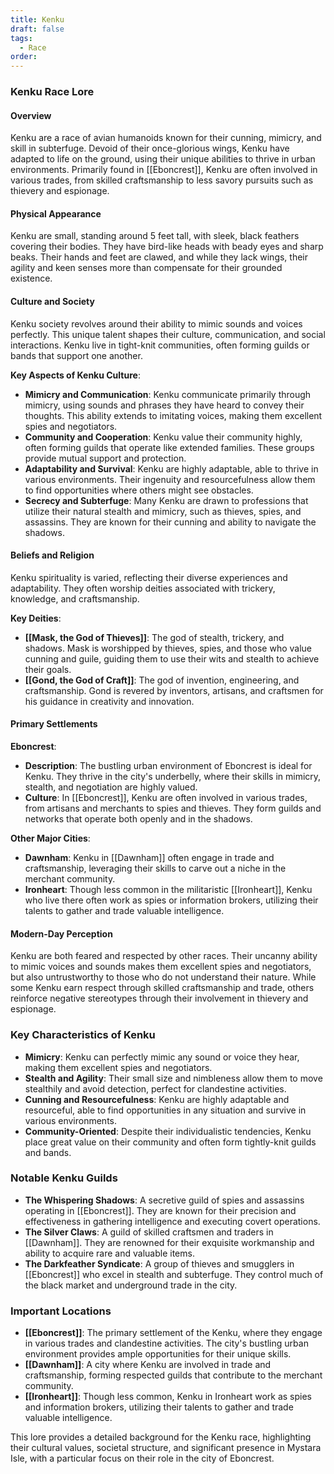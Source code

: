 ```yaml
---
title: Kenku
draft: false
tags:
  - Race
order:
---
```

### Kenku Race Lore

#### Overview

Kenku are a race of avian humanoids known for their cunning, mimicry, and skill in subterfuge. Devoid of their once-glorious wings, Kenku have adapted to life on the ground, using their unique abilities to thrive in urban environments. Primarily found in [[Eboncrest]], Kenku are often involved in various trades, from skilled craftsmanship to less savory pursuits such as thievery and espionage.

#### Physical Appearance

Kenku are small, standing around 5 feet tall, with sleek, black feathers covering their bodies. They have bird-like heads with beady eyes and sharp beaks. Their hands and feet are clawed, and while they lack wings, their agility and keen senses more than compensate for their grounded existence.

#### Culture and Society

Kenku society revolves around their ability to mimic sounds and voices perfectly. This unique talent shapes their culture, communication, and social interactions. Kenku live in tight-knit communities, often forming guilds or bands that support one another.

**Key Aspects of Kenku Culture**:

- **Mimicry and Communication**: Kenku communicate primarily through mimicry, using sounds and phrases they have heard to convey their thoughts. This ability extends to imitating voices, making them excellent spies and negotiators.
- **Community and Cooperation**: Kenku value their community highly, often forming guilds that operate like extended families. These groups provide mutual support and protection.
- **Adaptability and Survival**: Kenku are highly adaptable, able to thrive in various environments. Their ingenuity and resourcefulness allow them to find opportunities where others might see obstacles.
- **Secrecy and Subterfuge**: Many Kenku are drawn to professions that utilize their natural stealth and mimicry, such as thieves, spies, and assassins. They are known for their cunning and ability to navigate the shadows.

#### Beliefs and Religion

Kenku spirituality is varied, reflecting their diverse experiences and adaptability. They often worship deities associated with trickery, knowledge, and craftsmanship.

**Key Deities**:
- **[[Mask, the God of Thieves]]**: The god of stealth, trickery, and shadows. Mask is worshipped by thieves, spies, and those who value cunning and guile, guiding them to use their wits and stealth to achieve their goals.
- **[[Gond, the God of Craft]]**: The god of invention, engineering, and craftsmanship. Gond is revered by inventors, artisans, and craftsmen for his guidance in creativity and innovation.

#### Primary Settlements

**Eboncrest**:
- **Description**: The bustling urban environment of Eboncrest is ideal for Kenku. They thrive in the city's underbelly, where their skills in mimicry, stealth, and negotiation are highly valued.
- **Culture**: In [[Eboncrest]], Kenku are often involved in various trades, from artisans and merchants to spies and thieves. They form guilds and networks that operate both openly and in the shadows.

**Other Major Cities**:
- **Dawnham**: Kenku in [[Dawnham]] often engage in trade and craftsmanship, leveraging their skills to carve out a niche in the merchant community.
- **Ironheart**: Though less common in the militaristic [[Ironheart]], Kenku who live there often work as spies or information brokers, utilizing their talents to gather and trade valuable intelligence.

#### Modern-Day Perception

Kenku are both feared and respected by other races. Their uncanny ability to mimic voices and sounds makes them excellent spies and negotiators, but also untrustworthy to those who do not understand their nature. While some Kenku earn respect through skilled craftsmanship and trade, others reinforce negative stereotypes through their involvement in thievery and espionage.

### Key Characteristics of Kenku

- **Mimicry**: Kenku can perfectly mimic any sound or voice they hear, making them excellent spies and negotiators.
- **Stealth and Agility**: Their small size and nimbleness allow them to move stealthily and avoid detection, perfect for clandestine activities.
- **Cunning and Resourcefulness**: Kenku are highly adaptable and resourceful, able to find opportunities in any situation and survive in various environments.
- **Community-Oriented**: Despite their individualistic tendencies, Kenku place great value on their community and often form tightly-knit guilds and bands.

### Notable Kenku Guilds

- **The Whispering Shadows**: A secretive guild of spies and assassins operating in [[Eboncrest]]. They are known for their precision and effectiveness in gathering intelligence and executing covert operations.
- **The Silver Claws**: A guild of skilled craftsmen and traders in [[Dawnham]]. They are renowned for their exquisite workmanship and ability to acquire rare and valuable items.
- **The Darkfeather Syndicate**: A group of thieves and smugglers in [[Eboncrest]] who excel in stealth and subterfuge. They control much of the black market and underground trade in the city.

### Important Locations

- **[[Eboncrest]]**: The primary settlement of the Kenku, where they engage in various trades and clandestine activities. The city's bustling urban environment provides ample opportunities for their unique skills.
- **[[Dawnham]]**: A city where Kenku are involved in trade and craftsmanship, forming respected guilds that contribute to the merchant community.
- **[[Ironheart]]**: Though less common, Kenku in Ironheart work as spies and information brokers, utilizing their talents to gather and trade valuable intelligence.

This lore provides a detailed background for the Kenku race, highlighting their cultural values, societal structure, and significant presence in Mystara Isle, with a particular focus on their role in the city of Eboncrest.